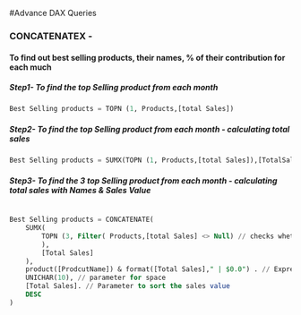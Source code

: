 #Advance DAX Queries

### CONCATENATEX - 
#### To find out best selling products, their names, % of their contribution for each much

##### Step1- To find the top Selling product from each month
```sql
Best Selling products = TOPN (1, Products,[total Sales])
```

##### Step2- To find the top Selling product from each month - calculating total sales
```sql
Best Selling products = SUMX(TOPN (1, Products,[total Sales]),[TotalSales])
```

##### Step3- To find the 3 top Selling product from each month - calculating total sales with Names & Sales Value
```sql

Best Selling products = CONCATENATE( 
    SUMX(
        TOPN (3, Filter( Products,[total Sales] <> Null) // checks whether the total sales value is NULL or not
        ),
        [Total Sales]
    ),
    product([ProdcutName]) & format([Total Sales]," | $0.0") . // Expression for Concat
    UNICHAR(10), // parameter for space
    [Total Sales]. // Parameter to sort the sales value
    DESC
)

```
